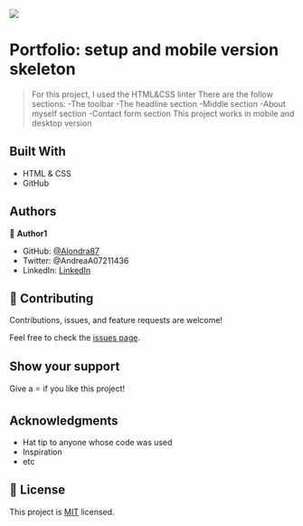 ![](https://img.shields.io/badge/Microverse-blueviolet)

# Portfolio: setup and mobile version skeleton

> For this project, I used the HTML&CSS linter
> There are the follow sections:
   -The toolbar
   -The headline section 
   -Middle section
   -About myself section
   -Contact form section
>This project works in mobile and desktop version

## Built With

- HTML & CSS
- GitHub

## Authors

👤 **Author1**

- GitHub: [@Alondra87](https://github.com/Alondra87)
- Twitter: @AndreaA07211436
- LinkedIn: [LinkedIn](https://www.linkedin.com/in/andrea-a-384903224/)

## 🤝 Contributing

Contributions, issues, and feature requests are welcome!

Feel free to check the [issues page](../../issues/).

## Show your support

Give a ⭐️ if you like this project!

## Acknowledgments

- Hat tip to anyone whose code was used
- Inspiration
- etc

## 📝 License

This project is [MIT](./MIT.md) licensed.
